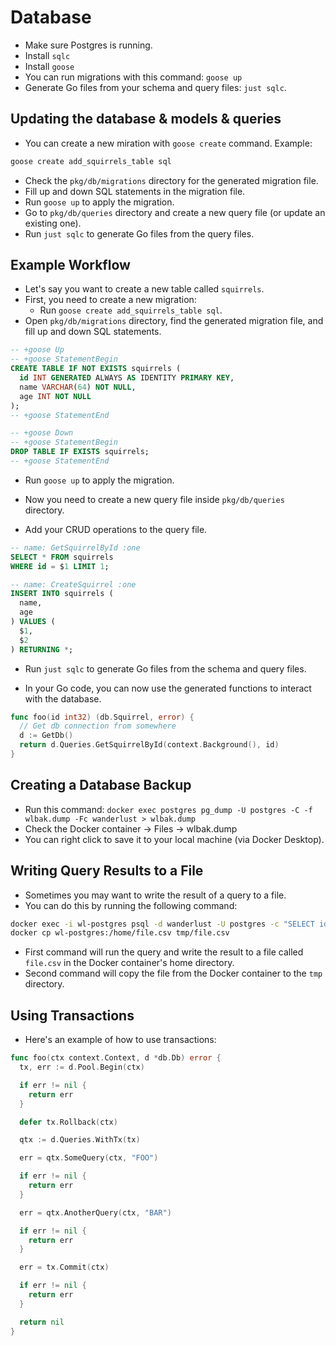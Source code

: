 # Database

- Make sure Postgres is running.
- Install `sqlc`
- Install `goose`
- You can run migrations with this command: `goose up`
- Generate Go files from your schema and query files: `just sqlc`.

## Updating the database & models & queries

- You can create a new miration with `goose create` command. Example:

```bash
goose create add_squirrels_table sql
```

- Check the `pkg/db/migrations` directory for the generated migration file.
- Fill up and down SQL statements in the migration file.
- Run `goose up` to apply the migration.
- Go to `pkg/db/queries` directory and create a new query file (or update an existing one).
- Run `just sqlc` to generate Go files from the query files.

## Example Workflow

- Let's say you want to create a new table called `squirrels`.
- First, you need to create a new migration:
  - Run `goose create add_squirrels_table sql`.
- Open `pkg/db/migrations` directory, find the generated migration file, and fill up and down SQL statements.

```sql
-- +goose Up
-- +goose StatementBegin
CREATE TABLE IF NOT EXISTS squirrels (
  id INT GENERATED ALWAYS AS IDENTITY PRIMARY KEY,
  name VARCHAR(64) NOT NULL,
  age INT NOT NULL
);
-- +goose StatementEnd

-- +goose Down
-- +goose StatementBegin
DROP TABLE IF EXISTS squirrels;
-- +goose StatementEnd
```

- Run `goose up` to apply the migration.
- Now you need to create a new query file inside `pkg/db/queries` directory.

- Add your CRUD operations to the query file.

```sql
-- name: GetSquirrelById :one
SELECT * FROM squirrels
WHERE id = $1 LIMIT 1;

-- name: CreateSquirrel :one
INSERT INTO squirrels (
  name,
  age
) VALUES (
  $1,
  $2
) RETURNING *;
```

- Run `just sqlc` to generate Go files from the schema and query files.

- In your Go code, you can now use the generated functions to interact with the database.

```go
func foo(id int32) (db.Squirrel, error) {
  // Get db connection from somewhere
  d := GetDb()
  return d.Queries.GetSquirrelById(context.Background(), id)
}
```

## Creating a Database Backup

- Run this command: `docker exec postgres pg_dump -U postgres -C -f wlbak.dump -Fc wanderlust > wlbak.dump`
- Check the Docker container -> Files -> wlbak.dump
- You can right click to save it to your local machine (via Docker Desktop).

## Writing Query Results to a File

- Sometimes you may want to write the result of a query to a file.
- You can do this by running the following command:

```bash
docker exec -i wl-postgres psql -d wanderlust -U postgres -c "SELECT id FROM pois" --csv -o /home/file.csv
docker cp wl-postgres:/home/file.csv tmp/file.csv
```

- First command will run the query and write the result to a file called `file.csv` in the Docker container's home directory.
- Second command will copy the file from the Docker container to the `tmp` directory.

## Using Transactions

- Here's an example of how to use transactions:

```go
func foo(ctx context.Context, d *db.Db) error {
  tx, err := d.Pool.Begin(ctx)

  if err != nil {
    return err
  }

  defer tx.Rollback(ctx)

  qtx := d.Queries.WithTx(tx)

  err = qtx.SomeQuery(ctx, "FOO")

  if err != nil {
    return err
  }

  err = qtx.AnotherQuery(ctx, "BAR")

  if err != nil {
    return err
  }

  err = tx.Commit(ctx)

  if err != nil {
    return err
  }

  return nil
}
```

